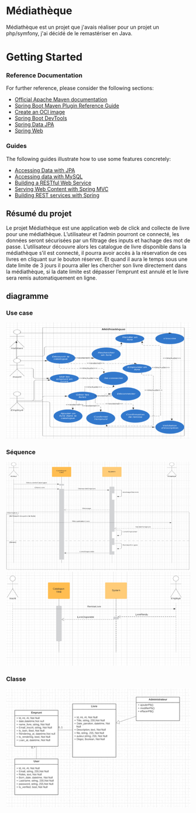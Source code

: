 # Médiathèque 

Médiathèque est un projet que j'avais réaliser pour un projet un php/symfony, 
j'ai décidé de le remastériser en Java.

# Getting Started

### Reference Documentation
For further reference, please consider the following sections:

* [Official Apache Maven documentation](https://maven.apache.org/guides/index.html)
* [Spring Boot Maven Plugin Reference Guide](https://docs.spring.io/spring-boot/docs/2.7.2/maven-plugin/reference/html/)
* [Create an OCI image](https://docs.spring.io/spring-boot/docs/2.7.2/maven-plugin/reference/html/#build-image)
* [Spring Boot DevTools](https://docs.spring.io/spring-boot/docs/2.7.2/reference/htmlsingle/#using.devtools)
* [Spring Data JPA](https://docs.spring.io/spring-boot/docs/2.7.2/reference/htmlsingle/#data.sql.jpa-and-spring-data)
* [Spring Web](https://docs.spring.io/spring-boot/docs/2.7.2/reference/htmlsingle/#web)

### Guides
The following guides illustrate how to use some features concretely:

* [Accessing Data with JPA](https://spring.io/guides/gs/accessing-data-jpa/)
* [Accessing data with MySQL](https://spring.io/guides/gs/accessing-data-mysql/)
* [Building a RESTful Web Service](https://spring.io/guides/gs/rest-service/)
* [Serving Web Content with Spring MVC](https://spring.io/guides/gs/serving-web-content/)
* [Building REST services with Spring](https://spring.io/guides/tutorials/rest/)

## Résumé du projet

Le projet Médiathèque est une application web de click and collecte de livre pour une
médiathèque. L’utilisateur et l’admin pourront ce connecté, les données seront sécurisées par un
filtrage des inputs et hachage des mot de passe. L’utilisateur découvre alors les catalogue de livre
disponible dans la médiathèque s’il est connecté, il pourra avoir accès à la réservation de ces livres
en cliquant sur le bouton réserver. Et quand il aura le temps sous une date limite de 3 jours il pourra
aller les chercher son livre directement dans la médiathèque, si la date limite est dépasser l’emprunt
est annulé et le livre sera remis automatiquement en ligne.

## diagramme

### Use case

![img.png](img.png)

### Séquence

![img_1.png](img_1.png)
![img_2.png](img_2.png)

### Classe

![img_3.png](img_3.png)